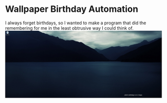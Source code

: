 # Wallpaper Birthday Automation


I always forget birthdays, so I wanted to make a program that did the remembering for me in the least obtrusive way I could think of.
<img align="center" src="https://github.com/ArnoAlford/Wallpaper-Birthday-Automation/blob/master/Wallpaper.PNG">
